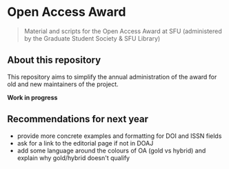 # Open Access Award
> Material and scripts for the Open Access Award at SFU (administered by the Graduate Student Society & SFU Library)

## About this repository

This repository aims to simplify the annual administration of the award for old and new maintainers of the project.

**Work in progress**

## Recommendations for next year

- provide more concrete examples and formatting for DOI and ISSN fields
- ask for a link to the editorial page if not in DOAJ
- add some language around the colours of OA (gold vs hybrid) and explain why gold/hybrid doesn't qualify 

